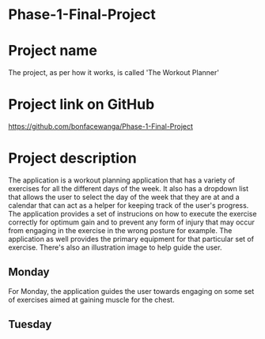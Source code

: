# Phase-1-Final-Project

# Project name
The project, as per how it works, is called 'The Workout Planner'

# Project link on GitHub
https://github.com/bonfacewanga/Phase-1-Final-Project

# Project description
The application is a workout planning application that has a variety of exercises for all the different days of the week.
It also has a dropdown list that allows the user to select the day of the week that they are at and a calendar that  can act as a helper for keeping track of the user's progress.
The application provides a set of instrucions on how to execute the exercise correctly for optimum gain and to prevent any form of injury that may occur from engaging in the exercise in the wrong posture for example.
The application as well provides the primary equipment for that particular set of exercise.
There's also an illustration image to help guide the user.

## Monday
For Monday, the application guides the user towards engaging on some set of exercises aimed at gaining muscle for the chest. 


## Tuesday
